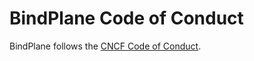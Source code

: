# BindPlane Code of Conduct

BindPlane follows the [CNCF Code of Conduct](https://github.com/cncf/foundation/blob/master/code-of-conduct.md).
